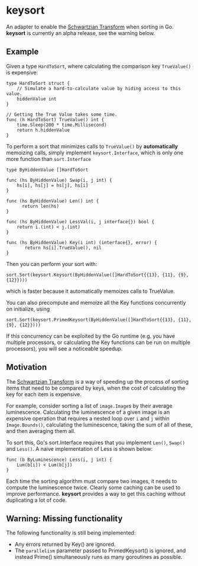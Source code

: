 # keysort
An adapter to enable the [Schwartzian Transform](https://en.wikipedia.org/wiki/Schwartzian_transform) when sorting in Go. **keysort** is currently an alpha release, see the warning below.

Example
-------

Given a type `HardToSort`, where calculating the comparison key `TrueValue()` is expensive:

    type HardToSort struct {
        // Simulate a hard-to-calculate value by hiding access to this value.
        hiddenValue int
    }
    
    // Getting the True Value takes some time.
    func (h HardToSort) TrueValue() int {
        time.Sleep(200 * time.Millisecond)
        return h.hiddenValue
    }

To perform a sort that minimizes calls to `TrueValue()` by **automatically** memoizing calls, simply implement  `keysort.Interface`, which is only one more function than `sort.Interface`

    type ByHiddenValue []HardToSort

    func (hs ByHiddenValue) Swap(i, j int) {
        hs[i], hs[j] = hs[j], hs[i]
    }

    func (hs ByHiddenValue) Len() int {
	      return len(hs)
    }

    func (hs ByHiddenValue) LessVal(i, j interface{}) bool {
        return i.(int) < j.(int)
    }

    func (hs ByHiddenValue) Key(i int) (interface{}, error) {
	       return hs[i].TrueValue(), nil
    }

Then you can perform your sort with:

    sort.Sort(keysort.Keysort(ByHiddenValue([]HardToSort{{13}, {11}, {9}, {12}})))
    
which is faster because it automatically memoizes calls to TrueValue.

You can also precompute and memoize all the Key functions concurrently on initialize, using

    sort.Sort(keysort.PrimedKeysort(ByHiddenValue([]HardToSort{{13}, {11}, {9}, {12}})))

If this concurrency can be exploited by the Go runtime (e.g. you have multiple processors, or calculating the Key functions can be run on multiple processors), you will see a noticeable speedup.


Motivation
----------
The [Schwartzian Transform](https://en.wikipedia.org/wiki/Schwartzian_transform) is a way of speeding up the process of sorting items that need to be compared by keys, when the cost of calculating the key for each item is expensive.

For example, consider sorting a list of `image.Image`s by their average luminescence. Calculating the luminescence of a given image is an expensive operation that requires a nested loop over `i` and `j` within `Image.Bounds()`, calculating the luminescence, taking the sum of all of these, and then averaging them all.

To sort this, Go's sort.Interface requires that you implement `Len()`, `Swap()` and `Less()`. A naive implementation of Less is shown below:

    func (b ByLuminescence) Less(i, j int) {
        Lum(b[i]) < Lum(b[j]) 
    }

Each time the sorting algorithm must compare two images, it needs to compute the luminescence twice. Clearly some caching can be used to improve performance. **keysort** provides a way to get this caching without duplicating a lot of code.

Warning: Missing functionality
------------------------------

The following functionality is still being implemented:

* Any errors returned by Key() are ignored.
* The `parallelism` parameter passed to PrimedKeysort() is ignored, and instead Prime() simultaneously runs as many goroutines as possible. 


